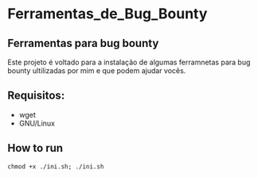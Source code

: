 # Ferramentas_de_Bug_Bounty


## Ferramentas para bug bounty
Este projeto é voltado para a instalação de algumas ferramnetas para bug bounty ultilizadas por mim e que podem ajudar vocês.

## Requisitos:
- wget
- GNU/Linux

## How to run

```
chmod +x ./ini.sh; ./ini.sh
```
